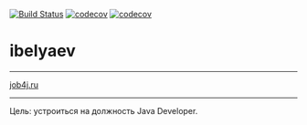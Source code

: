[![Build Status](https://travis-ci.org/IvanBelyaev/ibelyaev.svg?branch=master)](https://travis-ci.org/IvanBelyaev/ibelyaev)
[![codecov](https://codecov.io/gh/IvanBelyaev/ibelyaev/branch/master/graph/badge.svg)](https://codecov.io/gh/IvanBelyaev/ibelyaev)
[![codecov](https://codecov.io/gh/IvanBelyaev/ibelyaev/branch/master/graph/badge.svg)](https://codecov.io/gh/IvanBelyaev/ibelyaev)

# ibelyaev
***
[job4j.ru](http://job4j.ru/)
***
Цель: устроиться на должность Java Developer.

